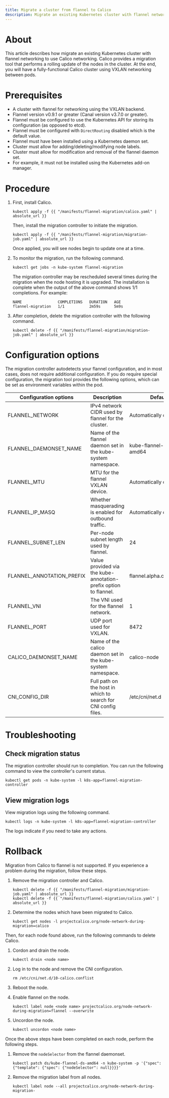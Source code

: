 ```yaml
---
title: Migrate a cluster from flannel to Calico
description: Migrate an existing Kubernetes cluster with flannel networking to use Calico networking.
---
```


# About

This article describes how migrate an existing Kubernetes cluster with flannel networking to use Calico
networking. Calico provides a migration tool that performs a rolling update of the nodes in the cluster.
At the end, you will have a fully-functional Calico cluster using VXLAN networking between pods.

# Prerequisites

- A cluster with flannel for networking using the VXLAN backend.
- Flannel version v0.9.1 or greater (Canal version v3.7.0 or greater).
- Flannel must be configured to use the Kubernetes API for storing its configuration (as opposed to etcd).
- Flannel must be configured with `DirectRouting` disabled which is the default value.
- Flannel must have been installed using a Kubernetes daemon set.
- Cluster must allow for adding/deleting/modifying node labels.
- Cluster must allow for modification and removal of the flannel daemon set.
- For example, it must not be installed using the Kubernetes add-on manager.

# Procedure

1. First, install Calico.

   ```
   kubectl apply -f {{ "/manifests/flannel-migration/calico.yaml" | absolute_url }}
   ```

   Then, install the migration controller to initiate the migration.

   ```
   kubectl apply -f {{ "/manifests/flannel-migration/migration-job.yaml" | absolute_url }}
   ```

   Once applied, you will see nodes begin to update one at a time.

1. To monitor the migration, run the following command.

   ```
   kubectl get jobs -n kube-system flannel-migration
   ```

   The migration controller may be rescheduled several times during the migration when the node hosting
   it is upgraded. The installation is complete when the output of the above command shows 1/1 completions. For example:

   ```
   NAME                COMPLETIONS   DURATION   AGE
   flannel-migration   1/1           2m59s      5m9s
   ```

1. After completion, delete the migration controller with the following command.

   ```
   kubectl delete -f {{ "/manifests/flannel-migration/migration-job.yaml" | absolute_url }}
   ```
# Configuration options

The migration controller autodetects your flannel configuration, and in most cases, does not require
additional configuration. If you do require special configuration, the migration tool provides the following options,
which can be set as environment variables within the pod.

| Configuration options            | Description                                                          | Default                                    |
|----------------------------------|----------------------------------------------------------------------|--------------------------------------------|
| FLANNEL_NETWORK                  | IPv4 network CIDR used by flannel for the cluster.                   | Automatically detected                     |
| FLANNEL_DAEMONSET_NAME           | Name of the flannel daemon set in the kube-system namespace.         | kube-flannel-ds-amd64                      |
| FLANNEL_MTU                      | MTU for the flannel VXLAN device.                                    | Automatically detected                     |
| FLANNEL_IP_MASQ                  | Whether masquerading is enabled for outbound traffic.                | Automatically detected                     |
| FLANNEL_SUBNET_LEN               | Per-node subnet length used by flannel.                              | 24                                         |
| FLANNEL_ANNOTATION_PREFIX        | Value provided via the kube-annotation-prefix option to flannel.     |  flannel.alpha.coreos.com                  |
| FLANNEL_VNI                      | The VNI used for the flannel network.                                |  1                                         |
| FLANNEL_PORT                     | UDP port used for VXLAN.                                             |  8472                                      |
| CALICO_DAEMONSET_NAME            | Name of the calico daemon set in the kube-system namespace.          |  calico-node                               |
| CNI_CONFIG_DIR                   | Full path on the host in which to search for CNI config files.       |  /etc/cni/net.d                            |

# Troubleshooting

## Check migration status

The migration controller should run to completion. You can run the following command to view the controller's current status.

```
kubectl get pods -n kube-system -l k8s-app=flannel-migration-controller
```

## View migration logs

View migration logs using the following command.

```
kubectl logs -n kube-system -l k8s-app=flannel-migration-controller
```

The logs indicate if you need to take any actions.

# Rollback

Migration from Calico to flannel is not supported. If you experience a problem during the migration, follow these steps.


1. Remove the migration controller and Calico.

   ```
   kubectl delete -f {{ "/manifests/flannel-migration/migration-job.yaml" | absolute_url }}
   kubectl delete -f {{ "/manifests/flannel-migration/calico.yaml" | absolute_url }}
   ```

1. Determine the nodes which have been migrated to Calico.

   ```
   kubectl get nodes -l projectcalico.org/node-network-during-migration=calico
   ```

Then, for each node found above, run the following commands to delete Calico.

1. Cordon and drain the node.

   ```
   kubectl drain <node name>
   ```

1. Log in to the node and remove the CNI configuration.

   ```
   rm /etc/cni/net.d/10-calico.conflist
   ```

1. Reboot the node.

1. Enable flannel on the node.

   ```
   kubectl label node <node name> projectcalico.org/node-network-during-migration=flannel --overwrite
   ```

1. Uncordon the node.

   ```
   kubectl uncordon <node name>
   ```

Once the above steps have been completed on each node, perform the following steps.

1. Remove the `nodeSelector` from the flannel daemonset.

   ```
   kubectl patch ds/kube-flannel-ds-amd64 -n kube-system -p '{"spec": {"template": {"spec": {"nodeSelector": null}}}}'
   ```

1. Remove the migration label from all nodes.

   ```
   kubectl label node --all projectcalico.org/node-network-during-migration-
   ```
